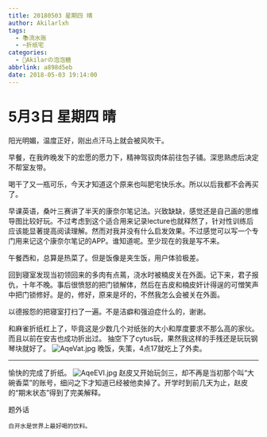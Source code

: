 ```yaml
---
title: 20180503 星期四 晴
author: Akilarlxh
tags:
  - 📚流水账
  - ✂️折纸宅
categories:
  - 🍬Akilarの泡泡糖
abbrlink: a898d5eb
date: 2018-05-03 19:14:00
---
```

# 5月3日 星期四 晴

阳光明媚，温度正好，刚出点汗马上就会被风吹干。

早餐，在我昨晚发下的宏愿的愿力下，精神驾驭肉体前往包子铺。深思熟虑后决定不帮室友带。

喝干了又一瓶可乐，今天才知道这个原来也叫肥宅快乐水。所以以后我都不会再买了。

早课英语，桑叶三赛讲了半天的康奈尔笔记法。兴致缺缺，感觉还是自己画的思维导图比较好玩。不过考虑到这个适合用来记录lecture也就释然了，针对性训练后应该能显著提高阅读理解。然而对我并没有什么启发效果。不过感觉可以写一个专门用来记这个康奈尔笔记的APP。谁知道呢。至少现在的我是写不来。

午餐西和，总算是热菜了。但是饭像是夹生饭，用户体验极差。

回到寝室发现当初领回来的多肉有点蔫，浇水时被楠皮关在外面。记下来，君子报仇，十年不晚。事后很愤怒的把门锁解体，然后在吉皮和楠皮奸计得逞的可憎笑声中把门锁修好。是的，修好，原来是坏的，不然我怎么会被关在外面。

以德报怨的把寝室打扫了一遍。不是洁癖和强迫症什么的，谢谢。

和麻雀折纸杠上了，毕竟这是少数几个对纸张的大小和厚度要求不那么高的家伙。而且以前在安吉也成功折出过。
抽空下了cytus玩，果然我这样的手残还是玩玩钢琴块就好了。
![AqeVat.jpg](https://s2.ax1x.com/2019/04/12/AqeVat.jpg)
晚饭，失策，4点17就吃上了外卖。

---

愉快的完成了折纸。
![AqeEVI.jpg](https://s2.ax1x.com/2019/04/12/AqeEVI.jpg)
赵皮又开始玩剑三，却不再是当初那个叫“大碗香菜”的账号，细问之下才知道已经被他卖掉了。开学时到前几天为止，赵皮的“期末状态”得到了完美解释。

题外话
```
白开水是世界上最好喝的饮料。
```
